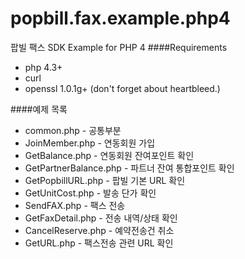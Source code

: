 popbill.fax.example.php4
==============================

팝빌 팩스 SDK Example for PHP 4
####Requirements
+ php 4.3+
+ curl
+ openssl 1.0.1g+ (don't forget about heartbleed.)

####예제 목록
+ common.php  - 공통부분
+ JoinMember.php  - 연동회원 가입
+ GetBalance.php  - 연동회원 잔여포인트 확인
+ GetPartnerBalance.php - 파트너 잔여 통합포인트 확인
+ GetPopbillURL.php - 팝빌 기본 URL 확인
+ GetUnitCost.php	- 발송 단가 확인
+ SendFAX.php	- 팩스 전송
+ GetFaxDetail.php	- 전송 내역/상태 확인
+ CancelReserve.php	- 예약전송건 취소
+ GetURL.php	- 팩스전송 관련 URL 확인
